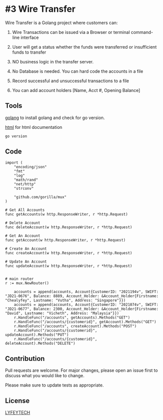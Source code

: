# #3 Wire Transfer

Wire Transfer is a Golang project where customers can:

1. Wire Transactions can be issued via a Browser or terminal command-line interface

2. User will get a status whether the funds were transferred or insufficient funds to transfer

3. NO business logic in the transfer server.

4. No Database is needed. You can hard code the accounts in a file

5. Record successful and unsuccessful transactions to a file

6. You can add account holders [Name, Acct #, Opening Balance]

## Tools

[golang](https://go.dev/dl/go1.19.darwin-amd64.pkg) to install golang and check for go version.

[html](https://html.com/) for html documentation

```bash
go version
```

## Code 

```golang
import (
	"encoding/json"
	"fmt"
	"log"
	"math/rand"
	"net/http"
	"strconv"

	"github.com/gorilla/mux"
)

# Get All Accounts
func getAccounts(w http.ResponseWriter, r *http.Request)

# Delete Account
func deleteAccount(w http.ResponseWriter, r *http.Request)

# Get An Account
func getAccount(w http.ResponseWriter, r *http.Request)

# Create An Account
func createAccount(w http.ResponseWriter, r *http.Request)

# Update An Account
func updateAccount(w http.ResponseWriter, r *http.Request)


# main router
r := mux.NewRouter()

	accounts = append(accounts, Account{CustomerID: "2021194v", SWIFT: "JD21-0676", Balance: 8889, Account_Holder: &Account_Holder{Firstname: "Chealyfey", Lastname: "Vutha", Address: "Singapore"}})
	accounts = append(accounts, Account{CustomerID: "2021074v", SWIFT: "JD21-0677", Balance: 2300, Account_Holder: &Account_Holder{Firstname: "David", Lastname: "Vicheth", Address: "Malaysia"}})
	r.HandleFunc("/accounts", getAccounts).Methods("GET")
	r.HandleFunc("/accounts/{customerid}", getAccount).Methods("GET")
	r.HandleFunc("/accounts", createAccount).Methods("POST")
	r.HandleFunc("/accounts/{customerid}", updateAccount).Methods("PUT")
	r.HandleFunc("/accounts/{customerid}", deleteAccount).Methods("DELETE")
```

## Contribution
Pull requests are welcome. For major changes, please open an issue first to discuss what you would like to change.

Please make sure to update tests as appropriate.

## License
[LYFEYTECH](https://github.com/lyfeytech)

